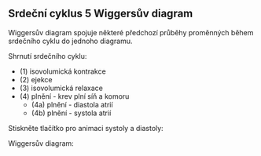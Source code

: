 <div class="w3-row">
<div class="w3-col s12 l4">

## Srdeční cyklus 5 Wiggersův diagram

Wiggersův diagram spojuje některé předchozí průběhy proměnných 
 během srdečního cyklu do jednoho diagramu.

Shrnutí srdečního cyklu:
- (1) isovolumická kontrakce 
- (2) ejekce
- (3) isovolumická relaxace 
- (4) plnění - krev plní síň a komoru    
    - (4a) plnění - diastola atrií 
    - (4b) plnění - systola atrií    

<bdl-fmi id="id4" src="BurkhoffFMI.js" 
         fminame="Cardiovascular_Model_Burkhoff_HemodynamicsBurkhoff_0shallow"
         tolerance="0.000001" starttime="0" guid="{b5629132-3ba6-4153-87c2-f3ff108e1920}"
         valuereferences="33554435,33554438,637534265,637534241,637534290,16777312,637534466,637534294,637534268"
         valuelabels="Left Ventricle Volume,Right Ventricle Volume,Pressure in Left Ventricle,Pressure in Aorta, Pressure in Left Atria, Heart Rate, LA elastance,MV open, AOV open"         
         controlid="id5"
         fstepsize="0.002"
         showcontrols="false"></bdl-fmi>
         
Stiskněte tlačítko pro animaci systoly a diastoly:

<bdl-animate-control 
id="id5" 
fromid="id4" 
speedfactor="20" 
segments="3;5;14;17;29" 
segmentlabels="4b plnění atriální systola;1 systola komor - isovolumická kontrakce;2 systola komor - ejekce;3 isovolumická relaxace;4a plnění" 
segmentcond="7,eq,0;8,eq,1;8,eq,0;7,eq,1;6,gt,100000" 
simsegments="70;120;175;260;380"></bdl-animate-control> 

<bdl-animate-gif fromid="id5" src="heart.gif" width=400></bdl-animate-gif>
</div>
<div class="w3-col s12 l8">
Wiggersův diagram:
<bdl-ecg 
  id="id11" 
  fromid="id5"
  labels="EKG svod I"
  ylabel="EKG (mV)"
  width="300"
  height="40"
  responsive="true"
  maxdata="45"></bdl-ecg>      
<bdl-chartjs-time
   id="id11"  
   width="300"  
   height="100"  
   responsive="true"
   fromid="id4"  
   labels="tlak v levé komoře, tlak v aortě, tlak v levé síni" 
   refindex="2"  refvalues="3"
   ylabel="tlak (mmHg)"
   xlabel="čas (s)"
   convertors="0.00750062,1;0.00750062,1;0.00750062,1"
   sectionid="id5" 
   maxdata="400"></bdl-chartjs-time>  
<bdl-chartjs-time
   id="id11"  
   width="300"  
   height="60"  
   responsive="true"
   fromid="id4"  
   labels="Objem levé komory" 
   refindex="0"  refvalues="1"
   ylabel="objem (ml)"
   xlabel="čas (s)"
   convertors="1000000,1"
   sectionid="id5" 
   maxdata="400"></bdl-chartjs-time>

  
</div>
</div>


